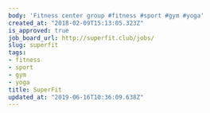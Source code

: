 ```yaml
---
body: 'Fitness center group #fitness #sport #gym #yoga'
created_at: "2018-02-09T15:13:05.323Z"
is_approved: true
job_board_url: http://superfit.club/jobs/
slug: superfit
tags:
- fitness
- sport
- gym
- yoga
title: SuperFit
updated_at: "2019-06-16T10:36:09.638Z"
---
```


